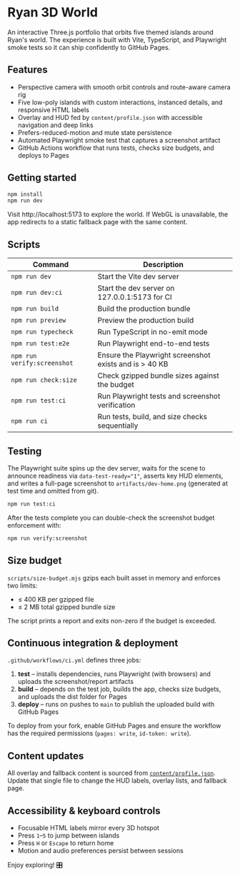 # Ryan 3D World

An interactive Three.js portfolio that orbits five themed islands around Ryan's world. The experience is built with Vite, TypeScript, and Playwright smoke tests so it can ship confidently to GitHub Pages.

## Features

- Perspective camera with smooth orbit controls and route-aware camera rig
- Five low-poly islands with custom interactions, instanced details, and responsive HTML labels
- Overlay and HUD fed by `content/profile.json` with accessible navigation and deep links
- Prefers-reduced-motion and mute state persistence
- Automated Playwright smoke test that captures a screenshot artifact
- GitHub Actions workflow that runs tests, checks size budgets, and deploys to Pages

## Getting started

```bash
npm install
npm run dev
```

Visit http://localhost:5173 to explore the world. If WebGL is unavailable, the app redirects to a static fallback page with the same content.

## Scripts

| Command | Description |
| --- | --- |
| `npm run dev` | Start the Vite dev server |
| `npm run dev:ci` | Start the dev server on 127.0.0.1:5173 for CI |
| `npm run build` | Build the production bundle |
| `npm run preview` | Preview the production build |
| `npm run typecheck` | Run TypeScript in no-emit mode |
| `npm run test:e2e` | Run Playwright end-to-end tests |
| `npm run verify:screenshot` | Ensure the Playwright screenshot exists and is > 40 KB |
| `npm run check:size` | Check gzipped bundle sizes against the budget |
| `npm run test:ci` | Run Playwright tests and screenshot verification |
| `npm run ci` | Run tests, build, and size checks sequentially |

## Testing

The Playwright suite spins up the dev server, waits for the scene to announce readiness via `data-test-ready="1"`, asserts key HUD elements, and writes a full-page screenshot to `artifacts/dev-home.png` (generated at test time and omitted from git).

```bash
npm run test:ci
```

After the tests complete you can double-check the screenshot budget enforcement with:

```bash
npm run verify:screenshot
```

## Size budget

`scripts/size-budget.mjs` gzips each built asset in memory and enforces two limits:

- ≤ 400 KB per gzipped file
- ≤ 2 MB total gzipped bundle size

The script prints a report and exits non-zero if the budget is exceeded.

## Continuous integration & deployment

`.github/workflows/ci.yml` defines three jobs:

1. **test** – installs dependencies, runs Playwright (with browsers) and uploads the screenshot/report artifacts
2. **build** – depends on the test job, builds the app, checks size budgets, and uploads the dist folder for Pages
3. **deploy** – runs on pushes to `main` to publish the uploaded build with GitHub Pages

To deploy from your fork, enable GitHub Pages and ensure the workflow has the required permissions (`pages: write`, `id-token: write`).

## Content updates

All overlay and fallback content is sourced from [`content/profile.json`](content/profile.json). Update that single file to change the HUD labels, overlay lists, and fallback page.

## Accessibility & keyboard controls

- Focusable HTML labels mirror every 3D hotspot
- Press `1`–`5` to jump between islands
- Press `H` or `Escape` to return home
- Motion and audio preferences persist between sessions

Enjoy exploring! 🎛️
